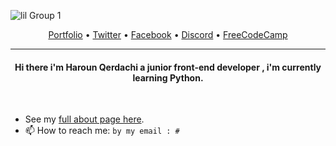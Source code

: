 <!-- ![pic4](https://user-images.githubusercontent.com/77006967/151188897-15a81ee8-1de5-4cf1-9d83-1398a5157a6f.png) -->
<!-- ![pic5](https://user-images.githubusercontent.com/77006967/151196590-c8edf6f6-9018-4a0f-9830-2e710d070899.png)
 -->
<!--  ![Group 1](https://user-images.githubusercontent.com/77006967/151197233-f1732b86-ce88-4cef-9419-616149dc4fc6.png) -->
![lil Group 1](https://user-images.githubusercontent.com/77006967/151198935-a2c6cea6-1201-4165-b23a-a800cf6b4afe.png)

<p align="center">
  <a href="http://walo.cf/?i=1">Portfolio</a> •
  <a href="https://twitter.com/HarounQer">Twitter</a> •
  <a href="https://www.facebook.com/HarounQer/">Facebook</a> •
  <a href="https://discord.com/users/795926735274377257">Discord</a> •
  <a href="https://www.freecodecamp.org/HarounQer">FreeCodeCamp</a> 
</p>

---
<h4 align="center" >
Hi there i'm Haroun Qerdachi a junior front-end developer , i'm currently learning Python.
</h4>

<br>

- See my [full about page here](http://walo.cf/).
- 📫 How to reach me: `by my email : #`

